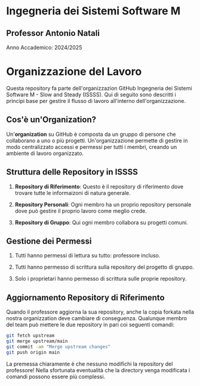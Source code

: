 # Ingegneria dei Sistemi Software M

## Professor Antonio Natali

Anno Accademico: 2024/2025

# Organizzazione del Lavoro

Questa repository fa parte dell'organizzazion GitHub Ingegneria dei Sistemi Software M - Slow and Steady (ISSSS). Qui di seguito sono descritti i principi base per gestire il flusso di lavoro all'interno dell'organizzazione.

## Cos'è un'Organization?

Un'**organization** su GitHub è composta da un gruppo di persone che collaborano a uno o più progetti. Un'organizzazione permette di gestire in modo centralizzato accessi e permessi per tutti i membri, creando un ambiente di lavoro organizzato.

## Struttura delle Repository in ISSSS

1. **Repository di Riferimento**: Questo è il repository di riferimento dove trovare tutte le informaizoni di natura generale.

2. **Repository Personali**: Ogni membro ha un proprio repository personale dove può gestire il proprio lavoro come meglio crede.

3. **Repository di Gruppo**: Qui ogni membro collabora su progetti comuni.

## Gestione dei Permessi

1. Tutti hanno permessi di lettura su tutto: professore incluso.

2. Tutti hanno permesso di scrittura sulla repository del progetto di gruppo.

3. Solo i proprietari hanno permesso di scrittura sulle proprie repository.

## Aggiornamento Repository di Riferimento

Quando il professore aggiorna la sua repository, anche la copia forkata nella nostra organizzation deve cambiare di conseguenza. Qualunque membro del team può mettere le due repository in pari coi seguenti comandi:

```bash
git fetch upstream
git merge upstream/main
git commit -am "Merge upstream changes"
git push origin main
```

La premessa chiaramente è che nessuno modifichi la repository del professore!
Nella sfortunata eventualità che la directory venga modificata i comandi possono essere più complessi.
